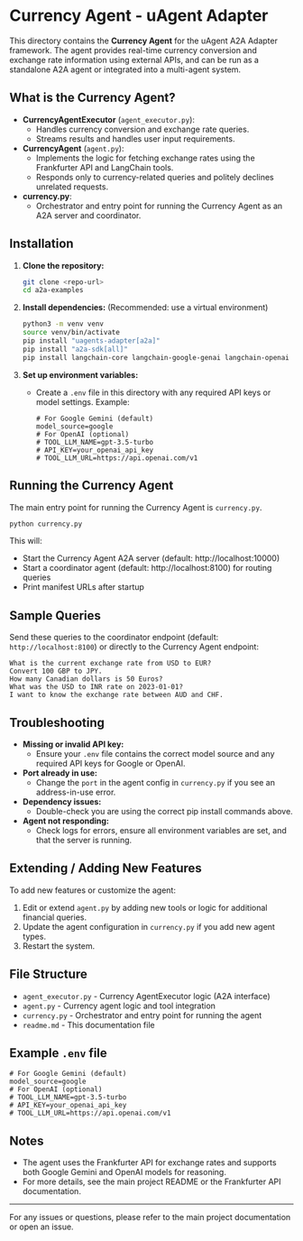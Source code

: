 # Currency Agent - uAgent Adapter

This directory contains the **Currency Agent** for the uAgent A2A Adapter framework. The agent provides real-time currency conversion and exchange rate information using external APIs, and can be run as a standalone A2A agent or integrated into a multi-agent system.

## What is the Currency Agent?

- **CurrencyAgentExecutor** (`agent_executor.py`):
  - Handles currency conversion and exchange rate queries.
  - Streams results and handles user input requirements.
- **CurrencyAgent** (`agent.py`):
  - Implements the logic for fetching exchange rates using the Frankfurter API and LangChain tools.
  - Responds only to currency-related queries and politely declines unrelated requests.
- **currency.py**:
  - Orchestrator and entry point for running the Currency Agent as an A2A server and coordinator.

## Installation

1. **Clone the repository:**
   ```bash
   git clone <repo-url>
   cd a2a-examples
   ```

2. **Install dependencies:**
   (Recommended: use a virtual environment)
   ```bash
   python3 -m venv venv
   source venv/bin/activate
   pip install "uagents-adapter[a2a]"
   pip install "a2a-sdk[all]"
   pip install langchain-core langchain-google-genai langchain-openai httpx pydantic python-dotenv
   ```

3. **Set up environment variables:**
   - Create a `.env` file in this directory with any required API keys or model settings. Example:
     ```
     # For Google Gemini (default)
     model_source=google
     # For OpenAI (optional)
     # TOOL_LLM_NAME=gpt-3.5-turbo
     # API_KEY=your_openai_api_key
     # TOOL_LLM_URL=https://api.openai.com/v1
     ```

## Running the Currency Agent

The main entry point for running the Currency Agent is `currency.py`.

```bash
python currency.py
```

This will:
- Start the Currency Agent A2A server (default: http://localhost:10000)
- Start a coordinator agent (default: http://localhost:8100) for routing queries
- Print manifest URLs after startup

## Sample Queries

Send these queries to the coordinator endpoint (default: `http://localhost:8100`) or directly to the Currency Agent endpoint:

```
What is the current exchange rate from USD to EUR?
Convert 100 GBP to JPY.
How many Canadian dollars is 50 Euros?
What was the USD to INR rate on 2023-01-01?
I want to know the exchange rate between AUD and CHF.
```

## Troubleshooting

- **Missing or invalid API key:**
  - Ensure your `.env` file contains the correct model source and any required API keys for Google or OpenAI.
- **Port already in use:**
  - Change the `port` in the agent config in `currency.py` if you see an address-in-use error.
- **Dependency issues:**
  - Double-check you are using the correct pip install commands above.
- **Agent not responding:**
  - Check logs for errors, ensure all environment variables are set, and that the server is running.

## Extending / Adding New Features

To add new features or customize the agent:
1. Edit or extend `agent.py` by adding new tools or logic for additional financial queries.
2. Update the agent configuration in `currency.py` if you add new agent types.
3. Restart the system.

## File Structure

- `agent_executor.py` - Currency AgentExecutor logic (A2A interface)
- `agent.py`          - Currency agent logic and tool integration
- `currency.py`       - Orchestrator and entry point for running the agent
- `readme.md`         - This documentation file

## Example `.env` file

```
# For Google Gemini (default)
model_source=google
# For OpenAI (optional)
# TOOL_LLM_NAME=gpt-3.5-turbo
# API_KEY=your_openai_api_key
# TOOL_LLM_URL=https://api.openai.com/v1
```

## Notes
- The agent uses the Frankfurter API for exchange rates and supports both Google Gemini and OpenAI models for reasoning.
- For more details, see the main project README or the Frankfurter API documentation.

---

For any issues or questions, please refer to the main project documentation or open an issue.

